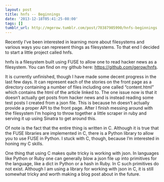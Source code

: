 ```yaml
---
layout: post
title: hnfs -- Beginnings
date: '2013-12-18T05:41:25-08:00'
tags: []
tumblr_url: http://mgerow.tumblr.com/post/70387905990/hnfs-beginnings
---
```

Recently I’ve been interested in learning more about filesystems and various ways you can represent things as filesystems. To that end I decided to start a little project called hnfs.

hnfs is a filesystem built using FUSE to allow one to read hacker news as a filesystem. You can find on my github here: <https://github.com/gerow/hnfs>.

It is currently unfinished, though I have made some decent progress in the last few days. It can represent each of the stories on the front page as a directory containing a number of files including one called “content.html” which contains the html of the article linked to. The one issue now is that it doesn’t actually get posts from hacker news and is instead reading some test posts I created from a json file. This is because hn doesn’t actually provide a proper API to the front page. After I finish messing around with the filesystem I’m hoping to throw together a little scraper in ruby and serving it up using Sinatra to get around this.

Of note is the fact that the entire thing is written in C. Although it is true that the FUSE libraries are implemented in C, there is a Python library to allow you to use FUSE in Python. I stuck with C, though, because I’m interested in honing my C skills.

One thing that using C makes quite tricky is working with json. In languages like Python or Ruby one can generally blow a json file up into primitives for the language, like a dict in Python or a hash in Ruby. In C such primitives do not exist. Although I am using a library for working with json in C, it is still somewhat tricky and worth making a blog post about in the future.

